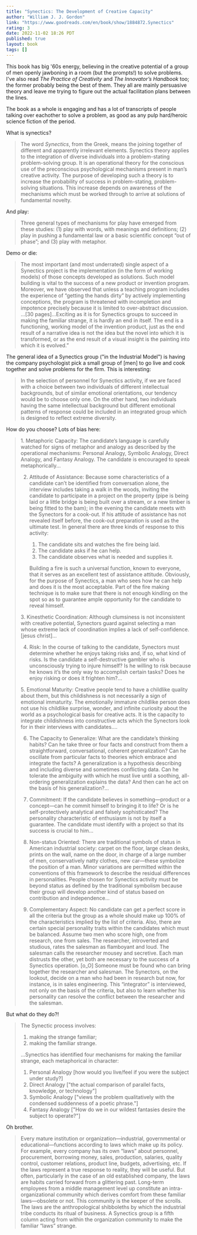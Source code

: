 ```yaml
---
title: "Synectics: The Development of Creative Capacity"
author: "William J. J. Gordon"
link: "https://www.goodreads.com/en/book/show/1884872.Synectics"
rating: 3
date: 2022-11-02 18:26 PDT
published: true
layout: book
tags: []
---
```


This book has big '60s energy, believing in the creative potential of a group of men openly jawboning in a room (but the prompts!) to solve problems. I've also read _The Practice of Creativity_ and _The Innovator’s Handbook_ too; the former probably being the best of them. They all are mainly persuasive theory and leave me trying to figure out the actual facilitation plans between the lines.

The book as a whole is engaging and has a lot of transcripts of people talking over eachother to solve a problem, as good as any pulp hard/heroic science fiction of the period. 

What is synectics?

> The word _Synectics_, from the Greek, means the joining together of different and apparently irrelevant elements. Synectics theory applies to the integration of diverse individuals into a problem-stating problem-solving group. It is an operational theory for the conscious use of the preconscious psychological mechanisms present in man’s creative activity. The purpose of developing such a theory is to increase the probability of success in problem-stating, problem-solving situations. This increase depends on awareness of the mechanisms which must be worked through to arrive at solutions of fundamental novelty.

And play:

> Three general types of mechanisms for play have emerged from these studies: (1) play with words, with meanings and definitions; (2) play in pushing a fundamental law or a basic scientific concept “out of phase”; and (3) play with metaphor.

Demo or die:

> The most important (and most underrated) single aspect of a Synectics project is the implementation (in the form of working models) of those concepts developed as solutions. Such model building is vital to the success of a new product or invention program. Moreover, we have observed that unless a teaching program includes the experience of “getting the hands dirty” by actively implementing conceptions, the program is threatened with incompletion and impotence precisely because it is limited to over-abstract discussion. ...[30 pages]...Exciting as it is for Synectics groups to succeed in making the familiar strange, it is hardly an end in itself. The end is a functioning, working model of the invention product, just as the end result of a narrative idea is not the idea but the novel into which it is transformed, or as the end result of a visual insight is the painting into which it is evolved.”


The general idea of a Synectics group ("in the Industrial Model") is having the company psychologist pick a small group of [men] to go live and cook together and solve problems for the firm. This is interesting:

> In the selection of personnel for Synectics activity, if we are faced with a choice between two individuals of different intellectual backgrounds, but of similar emotional orientations, our tendency would be to choose only one. On the other hand, two individuals having the same intellectual background but different emotional patterns of response could be included in an integrated group which is designed to reflect extreme diversity.

How do you choose? Lots of bias here:

<blockquote markdown="1">

1. Metaphoric Capacity: The candidate’s language is carefully watched for signs of metaphor and analogy as described by the operational mechanisms: Personal Analogy, Symbolic Analogy, Direct Analogy, and Fantasy Analogy. The candidate is encouraged to speak metaphorically...

2. Attitude of Assistance: Because some characteristics of a candidate can’t be identified from conversation alone, the interview includes taking a walk in the woods, inviting the candidate to participate in a project on the property (pipe is being laid or a little bridge is being built over a stream, or a new timber is being fitted to the bam); in the evening the candidate meets with the Synectors for a cook-out. If his attitude of assistance has not revealed itself before, the cook-out preparation is used as the ultimate test. In general there are three kinds of response to this activity:
  
    1. The candidate sits and watches the fire being laid.
    2. The candidate asks if he can help.
    3. The candidate observes what is needed and supplies it.

    Building a fire is such a universal function, known to everyone, that it serves as an excellent test of assistance attitude. Obviously, for the purpose of Synectics, a man who sees how he can help and does it is the most acceptable. Part of the fire making technique is to make sure that there is not enough kindling on the spot so as to guarantee ample opportunity for the candidate to reveal himself.

3. Kinesthetic Coordination: Although clumsiness is not inconsistent with creative potential, Synectors guard against selecting a man whose extreme lack of coordination implies a lack of self-confidence. [jesus christ]...

4. Risk: In the course of talking to the candidate, Synectors must determine whether he enjoys taking risks and, if so, what kind of risks. Is the candidate a self-destructive gambler who is unconsciously trying to injure himself? Is he willing to risk because he knows it’s the only way to accomplish certain tasks? Does he enjoy risking or does it frighten him?...

5. Emotional Maturity: Creative people tend to have a childlike quality about them, but this childishness is not necessarily a sign of emotional immaturity. The emotionally immature childlike person does not use his childlike surprise, wonder, and infinite curiosity about the world as a psychological basis for creative acts. It is the capacity to integrate childishness into constructive acts which the Synectors look for in their interviews with candidates....

6. The Capacity to Generalize: What are the candidate’s thinking habits? Can he take three or four facts and construct from them a straightforward, conversational, coherent generalization? Can he oscillate from particular facts to theories which embrace and integrate the facts? A generalization is a hypothesis describing and including diverse and sometimes conflicting data. Can he tolerate the ambiguity with which he must live until a soothing, all-ordering generalization explains the data? And then can he act on the basis of his generalization?...

7. Commitment: If the candidate believes in something—product or a concept—can he commit himself to bringing it to life? Or is he self-protectively analytical and falsely sophisticated? The personality characteristic of enthusiasm is not by itself a guarantee. The candidate must identify with a project so that its success is crucial to him...

8. Non-status Oriented: There are traditional symbols of status in American industrial society: carpet on the floor, large clean desks, prints on the wall, name on the door, in charge of a large number of men, conservatively natty clothes, new car—these symbolize the position of a man. Minor variations are permitted within the conventions of this framework to describe the residual differences in personalities. People chosen for Synectics activity must be beyond status as defined by the traditional symbolism because their group will develop another kind of status based on contribution and independence...

9. Complementary Aspect: No candidate can get a perfect score in all the criteria but the group as a whole should make up 100% of the characteristics implied by the list of criteria. Also, there are certain special personality traits within the candidates which must be balanced. Assume two men who score high, one from research, one from sales. The researcher, introverted and studious, rates the salesman as flamboyant and loud. The salesman calls the researcher mousey and secretive. Each man distrusts the other, yet both are necessary to the success of a Synectics operation. [o_O] Someone must be found who can bring together the researcher and salesman. The Synectors, on the lookout, decide on a man who had been in research but now, for instance, is in sales engineering. This “integrator” is interviewed, not only on the basis of the criteria, but also to learn whether his personality can resolve the conflict between the researcher and the salesman.

</blockquote>

But what do they do?!

<blockquote markdown="1">

The Synectic process involves:
  
1. making the strange familiar;
2. making the familiar strange.

...Synectics has identified four mechanisms for making the familiar strange, each metaphorical in character:
  
1. Personal Analogy [how would you live/feel if you were the subject under study?]
2. Direct Analogy ["the actual comparison of parallel facts, knowledge, or technology"]
3. Symbolic Analogy ["views the problem qualitatively with the condensed suddenness of a poetic phrase."]
4. Fantasy Analogy ["How do we in our wildest fantasies desire the subject to operate?"]

</blockquote>

Oh brother.

> Every mature institution or organization—industrial, governmental or educational—functions according to laws which make up its policy. For example, every company has its own “laws” about personnel, procurement, borrowing money, sales, production, salaries, quality control, customer relations, product line, budgets, advertising, etc. If the laws represent a true response to reality, they will be useful. But often, particularly in the case of an old established company, the laws are habits carried forward from a glittering past. Long-term employees from a middle management level up constitute an intra-organizational community which derives comfort from these familiar laws—obsolete or not. This community is the keeper of the scrolls. The laws are the anthropological shibboleths by which the industrial tribe conducts its ritual of business. A Synectics group is a fifth column acting from within the organization community to make the familiar “laws” strange.
